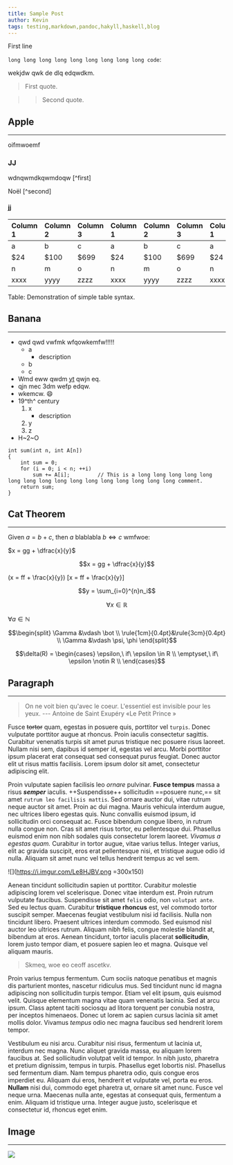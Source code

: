 ```yaml
---
title: Sample Post
author: Kevin
tags: testing,markdown,pandoc,hakyll,haskell,blog
---
```

First line

`long long long long long long long long long code`:

wekjdw qwk de dlq edqwdkm.

> First quote.

>> Second quote.

## Apple
***
oifmwoemf

### JJ
wdnqwmdkqwmdoqw [^first]

Noël [^second]

#### jj
| Column 1 | Column 2 | Column 3 | Column 1 | Column 2 | Column 3 | Column 1 | Column 2 | Column 3 | Column 1 | Column 2 | Column 3 | Column 1 | Column 2 | Column 3 | Column 1 | Column 2 | Column 3 |
|:-------- |:-------- |:-------- |:-------- |:-------- |:-------- |:-------- |:-------- |:-------- |:-------- |:-------- |:-------- |:-------- |:-------- |:-------- |:-------- |:-------- |:-------- |
| a        | b        | c        | a        | b        | c        | a        | b        | c        | a        | b        | c        | a        | b        | c        | a        | b        | c        |
| $24      | $100     | $699     | $24      | $100     | $699     | $24      | $100     | $699     | $24      | $100     | $699     | $24      | $100     | $699     | $24      | $100     | $699     |
| n        | m        | o        | n        | m        | o        | n        | m        | o        | n        | m        | o        | n        | m        | o        | n        | m        | o        |
| xxxx     | yyyy     | zzzz     | xxxx     | yyyy     | zzzz     | xxxx     | yyyy     | zzzz     | xxxx     | yyyy     | zzzz     | xxxx     | yyyy     | zzzz     | xxxx     | yyyy     | zzzz     |

Table:  Demonstration of simple table syntax.

[:first]: brabrabra
[:second]: Christmas

## Banana
***

* qwd qwd vwfmk wfqowkemfw!!!!!
    * a
        * description
    * b
    * c
* Wmd eww qwdm [yt](https://www.youtube.com/) qwjn eq. 
* qjn mec 3dm wefp edqw.
* wkemcw. :smile:
* 19^th^ century
    1. x
       * description
    2. y
    3. z
* H~2~O

```c=
int sum(int n, int A[n]) 
{
    int sum = 0;
    for (i = 0; i < n; ++i)
        sum += A[i];         // This is a long long long long long long long long long long long long long long long long comment.
    return sum;
}
```
## Cat Theorem
***
Given $a=b+c$, then $a$ blablabla $b \iff c$ wmfwoe:

$x = gg + \dfrac{x}{y}$

$$x = gg + \dfrac{x}{y}$$

\(x = ff + \frac{x}{y}\)
\[x = ff + \frac{x}{y}\]

$$y = \sum_{i=0}^{n}n_i$$

$$\forall x \in \mathbb{R}$$

$\forall a \in \mathbb{N}$

$$\begin{split}
\Gamma &\vdash \bot                     \\
\rule{1cm}{0.4pt}&\rule{3cm}{0.4pt}     \\
\Gamma &\vdash \psi, \phi
\end{split}$$

$$\delta(R) = \begin{cases} 
\epsilon,\ if\ \epsilon \in R           \\
\emptyset,\ if\ \epsilon \notin R       \\
\end{cases}$$

## Paragraph
***
> On ne voit bien qu'avec le coeur. L'essentiel est invisible pour les yeux. --- Antoine de Saint Exupéry «Le Petit Prince »

Fusce ~~tortor~~ quam, egestas in posuere quis, porttitor vel `turpis`. Donec vulputate porttitor augue at rhoncus. Proin iaculis consectetur sagittis. Curabitur venenatis turpis sit amet purus tristique nec posuere risus laoreet. Nullam nisi sem, dapibus id semper id, egestas vel arcu. Morbi porttitor ipsum placerat erat consequat sed consequat purus feugiat. Donec auctor elit ut risus mattis facilisis. Lorem ipsum dolor sit amet, consectetur adipiscing elit.

Proin vulputate sapien facilisis leo *ornare* pulvinar. **Fusce tempus** massa a risus ***semper*** iaculis. ++Suspendisse++ sollicitudin ==posuere nunc,== sit amet `rutrum leo facilisis mattis`. Sed ornare auctor dui, vitae rutrum neque auctor sit amet. Proin ac dui magna. Mauris vehicula interdum augue, nec ultrices libero egestas quis. Nunc convallis euismod ipsum, id sollicitudin orci consequat ac. Fusce bibendum congue libero, in rutrum nulla congue non. Cras sit amet risus tortor, eu pellentesque dui. Phasellus euismod enim non nibh sodales quis consectetur lorem laoreet. *Vivamus a egestas quam.* Curabitur in tortor augue, vitae varius tellus. Integer varius, elit ac gravida suscipit, eros erat pellentesque nisi, et tristique augue odio id nulla. Aliquam sit amet nunc vel tellus hendrerit tempus ac vel sem.

![](https://i.imgur.com/Le8HJBV.png =300x150)

Aenean tincidunt sollicitudin sapien ut porttitor. Curabitur molestie adipiscing lorem vel scelerisque. Donec vitae interdum est. Proin rutrum vulputate faucibus. Suspendisse sit amet `felis` odio, non `volutpat ante`. Sed eu lectus quam. Curabitur **tristique rhoncus** est, vel commodo tortor suscipit semper. Maecenas feugiat vestibulum nisi id facilisis. Nulla non tincidunt libero. Praesent ultrices interdum commodo. Sed euismod nisl auctor leo ultrices rutrum. Aliquam nibh felis, congue molestie blandit at, bibendum at eros. Aenean tincidunt, tortor iaculis placerat **sollicitudin**, lorem justo tempor diam, et posuere sapien leo et magna. Quisque vel aliquam mauris.

> Skmeq, woe eo ceoff ascetkv.

Proin varius tempus fermentum. Cum sociis natoque penatibus et magnis dis parturient montes, nascetur ridiculus mus. Sed tincidunt nunc id magna adipiscing non sollicitudin turpis tempor. Etiam vel elit ipsum, quis euismod velit. Quisque elementum magna vitae quam venenatis lacinia. Sed at arcu ipsum. Class aptent taciti sociosqu ad litora torquent per conubia nostra, per inceptos himenaeos. Donec ut lorem ac sapien cursus lacinia sit amet mollis dolor. Vivamus *tempus* odio nec magna faucibus sed hendrerit lorem tempor.

Vestibulum eu nisi arcu. Curabitur nisi risus, fermentum ut lacinia ut, interdum nec magna. Nunc aliquet gravida massa, eu aliquam lorem faucibus at. Sed sollicitudin volutpat velit id tempor. In nibh justo, pharetra et pretium dignissim, tempus in turpis. Phasellus eget lobortis nisl. Phasellus sed fermentum diam. Nam tempus pharetra odio, quis congue eros imperdiet eu. Aliquam dui eros, hendrerit et vulputate vel, porta eu eros. **Nullam** nisi dui, commodo eget pharetra ut, ornare sit amet nunc. Fusce vel neque urna. Maecenas nulla ante, egestas at consequat quis, fermentum a enim. Aliquam id tristique urna. Integer augue justo, scelerisque et consectetur id, rhoncus eget enim.

## Image
***

![](https://images.unsplash.com/photo-1434394354979-a235cd36269d?ixlib=rb-1.2.1&ixid=MXwxMjA3fDB8MHxwaG90by1wYWdlfHx8fGVufDB8fHw%3D&auto=format&fit=crop&w=2833&q=80)
